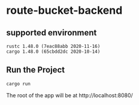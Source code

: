 # route-bucket-backend

## supported environment
```
rustc 1.48.0 (7eac88abb 2020-11-16)
cargo 1.48.0 (65cbdd2dc 2020-10-14)
```
## Run the Project
```bash
cargo run
```
The root of the app will be at http://localhost:8080/
